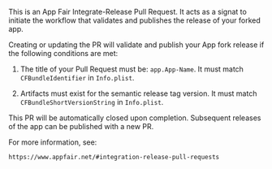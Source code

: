 This is an App Fair Integrate-Release Pull Request.
It acts as a signat to initiate the workflow that
validates and publishes the release of your forked app.

Creating or updating the PR will validate and publish 
your App fork release if the following conditions are met:

1. The title of your Pull Request must be: `app.App-Name`.
   It must match `CFBundleIdentifier` in `Info.plist`.

2. Artifacts must exist for the semantic release tag version.
   It must match `CFBundleShortVersionString` in `Info.plist`.

This PR will be automatically closed upon completion.
Subsequent releases of the app can be published with a new PR.

For more information, see: 

    https://www.appfair.net/#integration-release-pull-requests

